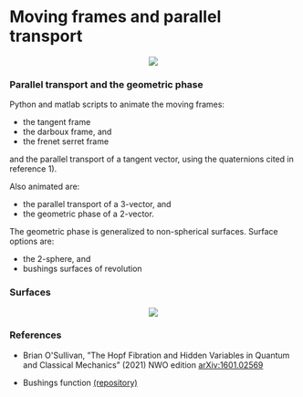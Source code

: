 # Moving frames and parallel transport

 
<center>
<img src="https://raw.githubusercontent.com/mo-geometry/parallel_transport/main/python/geometric_phase.gif" width="linewidth"/>
</center>

### Parallel transport and the geometric phase

Python and matlab scripts to animate the moving frames:
 - the tangent frame
 - the darboux frame, and
 - the frenet serret frame
 
and the parallel transport of a tangent vector, using the quaternions cited in reference 1).

Also animated are:
 - the parallel transport of a 3-vector, and
 - the geometric phase of a 2-vector.

The geometric phase is generalized to
non-spherical surfaces. Surface options are:
 - the 2-sphere, and
 - bushings surfaces of revolution

### Surfaces

<center>
<img src="https://user-images.githubusercontent.com/62537514/112155210-fd14d900-8bdc-11eb-9ed7-e515431731e1.png" width="linewidth"/>
</center>

### References

* Brian O'Sullivan, ”The Hopf Fibration and Hidden Variables in Quantum and Classical Mechanics” (2021) NWO edition
[arXiv:1601.02569](https://arxiv.org/abs/1601.02569)

* Bushings function [(repository)](https://github.com/mo-geometry/bushings_function)
